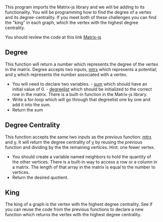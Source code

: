

This program imports the Matrix-js library and we will be adding to its functionality.  You will be programming how to find the degree of a vertex and its degree-centrality.  If you meet both of these challenges you can find the "king" in each graph, which the vertex with the highest degree centrality.

You should review the code at this link [Matrix-js](https://www.npmjs.com/package/matrix-js)


## Degree
This function will return a number which represents the degree of the vertex in the matrix.  Degree accepts two inputs, [mtrx]() which represents a potential; and [v]() which represents the number associated with a vertex.

  +  You will need to declare two variables.
    -  [sum]() which should have an initial value of 0.
    -  [degreelist]() which should be initialized to the correct row in the matrix.  There is a built-in function in the Matrix-js library.
  +  Write a for-loop which will go through that degreelist one by one and add it into the sum.
  +  Return the sum

## Degree Centrality
This function accepts the same two inputs as the previous function: [mtrx]() and [v]().  It will return the degree centrality of [v]() by reusing the previous function and dividing by the the remaining vertices.  Hint: one fewer vertex.

  +  You should create a variable named neighbors to hold the quantity of the other vertices.  There is a built-in way to access a row or a column in a matrix.  The length of that array in the matrix is equal to the number to vertices.
  +  Return the desired quotient.

## King
The king of a graph is the vertex with the highest degree centrality.  See if you can reuse the code from the previous functions to declare a new function which returns the vertex with the highest degree centrality.

